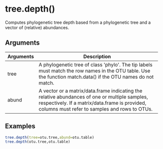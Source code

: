 # tree.depth()

Computes phylogenetic tree depth based from a phylogenetic tree and a vector of (relative) abundances.

## Arguments
| Arguments | Description |
| ------------- | ------------- |
| tree | A phylogenetic tree of class 'phylo'. The tip labels must match the row names in the OTU table. Use the function match.data() if the OTU names do not match. |
| abund | A vector or a matrix/data.frame indicating the relative abundances of one or multiple samples, respectively. If a matrix/data.frame is provided, columns must refer to samples and rows to OTUs. |

## Examples
````R
tree.depth(tree=otu.tree,abund=otu.table)
tree.depth(otu.tree,otu.table)
````
